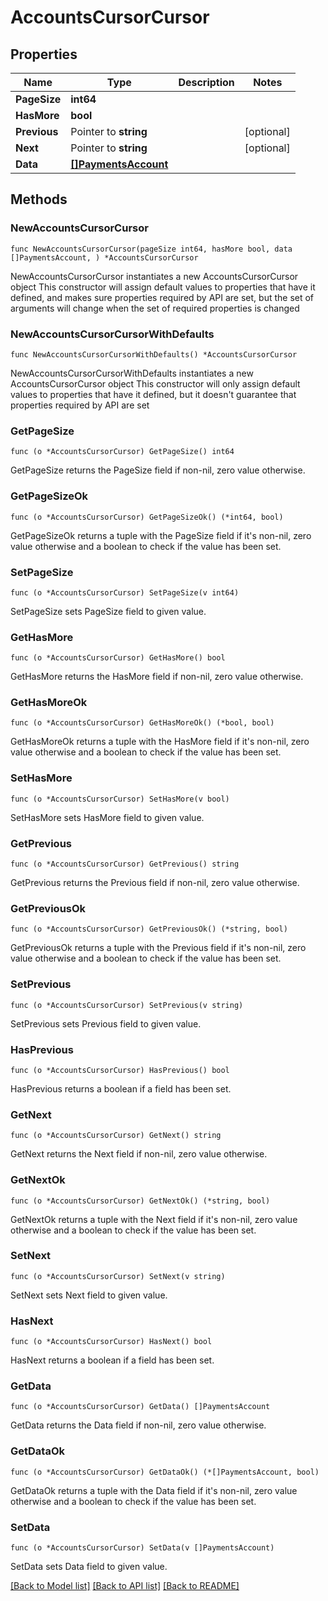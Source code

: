 # AccountsCursorCursor

## Properties

Name | Type | Description | Notes
------------ | ------------- | ------------- | -------------
**PageSize** | **int64** |  | 
**HasMore** | **bool** |  | 
**Previous** | Pointer to **string** |  | [optional] 
**Next** | Pointer to **string** |  | [optional] 
**Data** | [**[]PaymentsAccount**](PaymentsAccount.md) |  | 

## Methods

### NewAccountsCursorCursor

`func NewAccountsCursorCursor(pageSize int64, hasMore bool, data []PaymentsAccount, ) *AccountsCursorCursor`

NewAccountsCursorCursor instantiates a new AccountsCursorCursor object
This constructor will assign default values to properties that have it defined,
and makes sure properties required by API are set, but the set of arguments
will change when the set of required properties is changed

### NewAccountsCursorCursorWithDefaults

`func NewAccountsCursorCursorWithDefaults() *AccountsCursorCursor`

NewAccountsCursorCursorWithDefaults instantiates a new AccountsCursorCursor object
This constructor will only assign default values to properties that have it defined,
but it doesn't guarantee that properties required by API are set

### GetPageSize

`func (o *AccountsCursorCursor) GetPageSize() int64`

GetPageSize returns the PageSize field if non-nil, zero value otherwise.

### GetPageSizeOk

`func (o *AccountsCursorCursor) GetPageSizeOk() (*int64, bool)`

GetPageSizeOk returns a tuple with the PageSize field if it's non-nil, zero value otherwise
and a boolean to check if the value has been set.

### SetPageSize

`func (o *AccountsCursorCursor) SetPageSize(v int64)`

SetPageSize sets PageSize field to given value.


### GetHasMore

`func (o *AccountsCursorCursor) GetHasMore() bool`

GetHasMore returns the HasMore field if non-nil, zero value otherwise.

### GetHasMoreOk

`func (o *AccountsCursorCursor) GetHasMoreOk() (*bool, bool)`

GetHasMoreOk returns a tuple with the HasMore field if it's non-nil, zero value otherwise
and a boolean to check if the value has been set.

### SetHasMore

`func (o *AccountsCursorCursor) SetHasMore(v bool)`

SetHasMore sets HasMore field to given value.


### GetPrevious

`func (o *AccountsCursorCursor) GetPrevious() string`

GetPrevious returns the Previous field if non-nil, zero value otherwise.

### GetPreviousOk

`func (o *AccountsCursorCursor) GetPreviousOk() (*string, bool)`

GetPreviousOk returns a tuple with the Previous field if it's non-nil, zero value otherwise
and a boolean to check if the value has been set.

### SetPrevious

`func (o *AccountsCursorCursor) SetPrevious(v string)`

SetPrevious sets Previous field to given value.

### HasPrevious

`func (o *AccountsCursorCursor) HasPrevious() bool`

HasPrevious returns a boolean if a field has been set.

### GetNext

`func (o *AccountsCursorCursor) GetNext() string`

GetNext returns the Next field if non-nil, zero value otherwise.

### GetNextOk

`func (o *AccountsCursorCursor) GetNextOk() (*string, bool)`

GetNextOk returns a tuple with the Next field if it's non-nil, zero value otherwise
and a boolean to check if the value has been set.

### SetNext

`func (o *AccountsCursorCursor) SetNext(v string)`

SetNext sets Next field to given value.

### HasNext

`func (o *AccountsCursorCursor) HasNext() bool`

HasNext returns a boolean if a field has been set.

### GetData

`func (o *AccountsCursorCursor) GetData() []PaymentsAccount`

GetData returns the Data field if non-nil, zero value otherwise.

### GetDataOk

`func (o *AccountsCursorCursor) GetDataOk() (*[]PaymentsAccount, bool)`

GetDataOk returns a tuple with the Data field if it's non-nil, zero value otherwise
and a boolean to check if the value has been set.

### SetData

`func (o *AccountsCursorCursor) SetData(v []PaymentsAccount)`

SetData sets Data field to given value.



[[Back to Model list]](../README.md#documentation-for-models) [[Back to API list]](../README.md#documentation-for-api-endpoints) [[Back to README]](../README.md)


